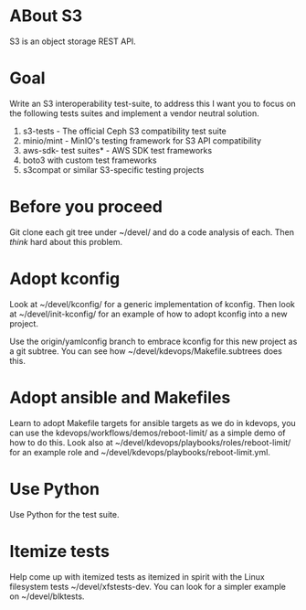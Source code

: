
# ABout S3
S3 is an object storage REST API.

# Goal

Write an S3 interoperability test-suite, to address this I want you to focus
on the following tests suites and implement a vendor neutral solution.

1. s3-tests - The official Ceph S3 compatibility test suite
2. minio/mint - MinIO's testing framework for S3 API compatibility
3. aws-sdk- test suites* - AWS SDK test frameworks
4. boto3 with custom test frameworks
5. s3compat or similar S3-specific testing projects

# Before you proceed

Git clone each git tree under ~/devel/ and do a code analysis of each.
Then *think* hard about this problem.

# Adopt kconfig

Look at ~/devel/kconfig/ for a generic implementation of kconfig.
Then look at ~/devel/init-kconfig/ for an example of how to adopt
kconfig into a new project.

Use the origin/yamlconfig branch to embrace kconfig for this new project
as a git subtree. You can see how ~/devel/kdevops/Makefile.subtrees does
this.

# Adopt ansible and Makefiles 

Learn to adopt Makefile targets for ansible targets as we do in kdevops,
you can use the kdevops/workflows/demos/reboot-limit/ as a simple demo
of how to do this. Look also at ~/devel/kdevops/playbooks/roles/reboot-limit/
for an example role and ~/devel/kdevops/playbooks/reboot-limit.yml.

# Use Python

Use Python for the test suite.

# Itemize tests

Help come up with itemized tests as itemized in spirit with the Linux
filesystem tests ~/devel/xfstests-dev. You can look for a simpler
example on ~/devel/blktests.
